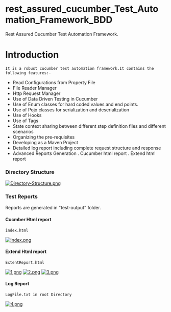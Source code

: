 # rest_assured_cucumber_Test_Automation_Framework_BDD
Rest Assured Cucumber Test Automation Framework.

# Introduction

    It is a robust cucumber test automation framework.It contains the following features:-

  -  Read Configurations from Property File
  -  File Reader Manager
  -  Http Request Manager
  -  Use of Data Driven Testing in Cucumber
  -  Use of Enum classes for hard coded values and end points.
  -  Use of Pojo classes for serialization and deserialization
  -  Use of Hooks
  -  Use of Tags
  -  State context sharing between different step definition files and different scenarios
  -  Organizing the pre-requisites
  -  Developing as a Maven Project
  -  Detailed log report including complete request structure and response
  -  Advanced Reports Generation
    . Cucumber html report
    . Extend html report 

### Directory Structure

[![Directory-Structure.png](https://i.postimg.cc/MHsD8mx7/Directory-Structure.png)](https://postimg.cc/0KwmYmzj)

### Test Reports

Reports are generated in "test-output" folder.

#### Cucmber Html report
    index.html

[![index.png](https://i.postimg.cc/s29HNSBc/index.png)](https://postimg.cc/GBtjB4x8)

#### Extend Html report

    ExtentReport.html

[![1.png](https://i.postimg.cc/R0y1GZdR/1.png)](https://postimg.cc/TyjW3GZL)
[![2.png](https://i.postimg.cc/Kvp1tsJ7/2.png)](https://postimg.cc/9rTXh13z)
[![3.png](https://i.postimg.cc/wMHwcBxr/3.png)](https://postimg.cc/62jVBtvV)

#### Log Report

    LogFile.txt in root Directory
[![4.png](https://i.postimg.cc/wB4tQ4qY/4.png)](https://postimg.cc/gwRkYDLg)


